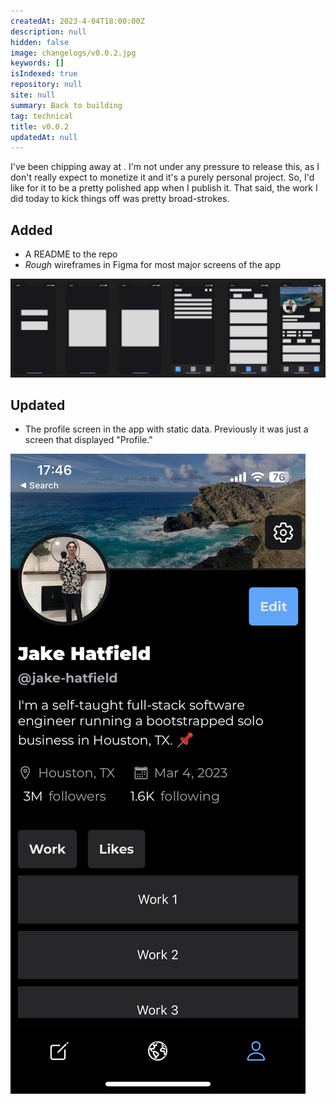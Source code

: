 ```yaml
---
createdAt: 2023-4-04T18:00:00Z
description: null
hidden: false
image: changelogs/v0.0.2.jpg
keywords: []
isIndexed: true
repository: null
site: null
summary: Back to building
tag: technical
title: v0.0.2
updatedAt: null
---
```


<script>
    // components
    import CTA from "$components/layout/item/CTA.svelte"
    import Lightbox from "$components/utilities/Lightbox.svelte"
    import Link from "$components/utilities/Link.svelte"
</script>

I've been chipping away at <Link href="https://github.com/jake-hatfield/doom-scheme" isExternal isUnderlined title="Doom Scheme"/>. I'm not under any pressure to release this, as I don't really expect to monetize it and it's a purely personal project. So, I'd like for it to be a pretty polished app when I publish it. That said, the work I did today to kick things off was pretty broad-strokes.

## Added

- A README to the repo
- _Rough_ wireframes in Figma for most major screens of the app

<Lightbox description="Figma wireframes">
    <img alt="Figma wireframes" src="./wireframes.jpg" />
</Lightbox>

## Updated

- The profile screen in the app with static data. Previously it was just a screen that displayed "Profile."

<Lightbox description="Profile screen">
    <img alt="Profile screen" src="./profile.jpg" />
</Lightbox>

<CTA/>
